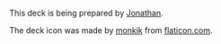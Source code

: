 This deck is being prepared by [Jonathan](https://github.com/jqueiroz).

The deck icon was made by [monkik](https://www.flaticon.com/authors/monkik) from [flaticon.com](https://flaticon.com).
